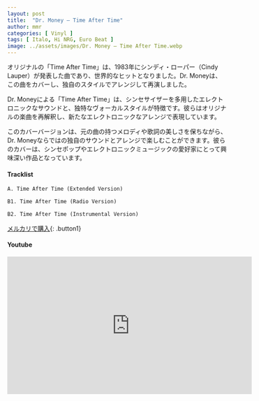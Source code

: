 ```yaml
---
layout: post
title:  "Dr. Money – Time After Time"
author: mmr
categories: [ Vinyl ]
tags: [ Italo, Hi NRG, Euro Beat ]
image: ../assets/images/Dr. Money – Time After Time.webp
---
```


オリジナルの「Time After Time」は、1983年にシンディ・ローパー（Cindy Lauper）が発表した曲であり、世界的なヒットとなりました。Dr. Moneyは、この曲をカバーし、独自のスタイルでアレンジして再演しました。

Dr. Moneyによる「Time After Time」は、シンセサイザーを多用したエレクトロニックなサウンドと、独特なヴォーカルスタイルが特徴です。彼らはオリジナルの楽曲を再解釈し、新たなエレクトロニックなアレンジで表現しています。

このカバーバージョンは、元の曲の持つメロディや歌詞の美しさを保ちながら、Dr. Moneyならではの独自のサウンドとアレンジで楽しむことができます。彼らのカバーは、シンセポップやエレクトロニックミュージックの愛好家にとって興味深い作品となっています。

#### Tracklist
```md
A. Time After Time (Extended Version)

B1. Time After Time (Radio Version)

B2. Time After Time (Instrumental Version)
```

[メルカリで購入](https://jp.mercari.com/item/m70085840431?afid=6142608987){: .button1}

#### Youtube
<iframe width="560" height="315" src="https://www.youtube.com/embed/NkkZApGkYug?si=QD-X0I78GskHVAju" title="YouTube video player" frameborder="0" allow="accelerometer; autoplay; clipboard-write; encrypted-media; gyroscope; picture-in-picture; web-share" referrerpolicy="strict-origin-when-cross-origin" allowfullscreen></iframe>
